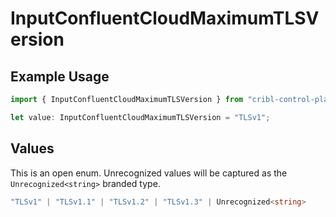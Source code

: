 # InputConfluentCloudMaximumTLSVersion

## Example Usage

```typescript
import { InputConfluentCloudMaximumTLSVersion } from "cribl-control-plane/models/operations";

let value: InputConfluentCloudMaximumTLSVersion = "TLSv1";
```

## Values

This is an open enum. Unrecognized values will be captured as the `Unrecognized<string>` branded type.

```typescript
"TLSv1" | "TLSv1.1" | "TLSv1.2" | "TLSv1.3" | Unrecognized<string>
```